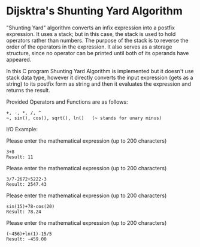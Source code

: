 # Dijsktra's Shunting Yard Algorithm

"Shunting Yard" algorithm converts an infix expression into a postfix expression. It uses a stack; but in this case, the stack is used to hold operators rather than numbers. The purpose of the stack is to reverse the order of the operators in the expression. It also serves as a storage structure, since no operator can be printed until both of its operands have appeared.

In this C program Shunting Yard Algorithm is implemented but it doesn't use stack data type, however it directly converts the input expression (gets as a string) to its postfix form as string and then it evaluates the expression and returns the result. 

Provided Operators and Functions are as follows: 
	
	+, -, *, /, ^
	~, sin(), cos(), sqrt(), ln()   (~ stands for unary minus)

I/O Example:

Please enter the mathematical expression (up to 200 characters)

	3+8
	Result: 11

Please enter the mathematical expression (up to 200 characters)

	3/7-2672+5222-3
	Result: 2547.43

Please enter the mathematical expression (up to 200 characters)

	sin(15)+78-cos(20)
	Result: 78.24

Please enter the mathematical expression (up to 200 characters)

	(~456)+ln(1)-15/5
	Result: -459.00

